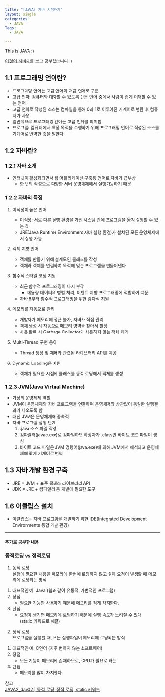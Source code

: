 ```yaml
---
title: "[JAVA] 자바 시작하기"
layout: single
categories:
  - JAVA
Tags:
  - JAVA

---
```

This is JAVA :)  

[이것이 자바다](https://www.aladin.co.kr/shop/wproduct.aspx?ItemId=50563128)를 보고 공부했습니다 :)

## 1.1 프로그래밍 언어란?
  * 프로그래밍 언어는 고급 언어와 저급 언어로 구분  
  * 고급 언어: 컴퓨터와 대화할 수 있도록 만든 언어 중에서 사람이 쉽게 이해할 수 있는 언어  
  * 고급 언어로 작성된 소스는 컴파일을 통해 0과 1로 이루어진 기계어로 변환 후 컴퓨터가 사용  
  * 일반적으로 프로그래밍 언어는 고급 언어를 의미함  
  * 프로그램: 컴퓨터에서 특정 목적을 수행하기 위해 프로그래밍 언어로 작성된 소스를 기계어로 번역한 것을 말한다  


## 1.2 자바란? 
### 1.2.1 자바 소개 
* 인터넷이 활성화되면서 웹 어플리케이션 구축용 언어로 자바가 급부상  
  * 한 번의 작성으로 다양한 서버 운영체제에서 실행가능하기 때문  

### 1.2.2 자바의 특징   
  1. 이식성이 높은 언어  
      * 이식성: 서로 다른 실행 환경을 가진 시스템 간에 프로그램을 옮겨 실행할 수 있는 것  
      * JRE(Java Runtime Environment 자바 실행 환경)가 설치된 모든 운영체제에서 실행 가능  
    
  2. 객체 지향 언어  
      * 객체를 만들기 위해 설계도인 클래스를 작성  
      * 객체와 객체를 연결하여 목적에 맞는 프로그램을 만들어낸다  
  3. 함수적 스타일 코딩 지원  
      * 최근 함수적 프로그래밍이 다시 부각  
        * 대용량 데이터의 병렬 처리, 이벤트 지향 프로그래밍에 적합하기 떄문  
      * 자바 8부터 함수적 프로그래밍을 위한 람다식 지원  
  4. 메모리를 자동으로 관리  
      * 개발자가 메모리에 접근 불가, 자바가 직접 관리  
      * 객체 생성 시 자동으로 메모리 영역을 찾아서 할당  
      * 사용 완료 시 Garbage Collector가 사용하지 않는 객체 제거  
  5. Multi-Thread 구현 용이  
      * Thread 생성 및 제어와 관련된 라이브러리 API를 제공  
  6. Dynamic Loading을 지원  
      * 객체가 필요한 시점에 클래스를 동적 로딩해서 객체를 생성  

### 1.2.3 JVM(Java Virtual Machine)  
* 가상의 운영체제 역할  
* JVM이 운영체제와 자바 프로그램을 연결하며 운영체제와 상관없이 동일한 실행결과가 나오도록 함  
* 대신 JVM은 운영체제에 종속적  
* 자바 프로그램 실행 단계  
  1. .java 소스 파일 작성  
  2. 컴파일러(javac.exe)로 컴파일하면 확장자가 .class인 바이트 코드 파일이 생성  
  3. 바이트 코드 파일은 JVM 명령어(java.exe)에 의해 JVM에서 해석되고 운영체제에 맞게 기계어로 번역  
   
   
   
## 1.3 자바 개발 환경 구축  
* JRE = JVM + 표준 클래스 라이브러리 API   
* JDK = JRE + 컴파일러 등 개발에 필요한 도구    

## 1.6 이클립스 설치  
* 이클립스는 자바 프로그램을 개발하기 위한 IDE(Integrated Development Environments 통합 개발 환경)



---
#### 추가로 공부한 내용  
### 동적로딩 vs 정적로딩  
1. 동적 로딩  
  실행에 필요한 내용을 메모리에 한번에 로딩하지 않고 실제 요청이 발생할 때 메모리에 로딩되는 방식  
  1) 대표적인 예: Java (웹과 같이 유동적, 가변적인 프로그램)  
  2) 장점   
      - 필요한 기능만 사용하기 떄문에 메모리를 적게 차지한다.  
  3) 단점  
      - 요청이 생기면 메모리에 로딩하기 때문에 실행 속도가 느려질 수 있다  
        (static 키워드로 해결)  

2. 정적 로딩  
  프로그램을 실행할 때, 모든 실행파일이 메모리에 로딩되는 방식 
  1) 대표적인 예: C언어 (자주 변하지 않는 소프트웨어)  
  2) 장점  
      - 모든 기능이 메모리에 존재하므로, CPU가 필요로 하는  
  3) 단점  
      - 메모리를 많이 차지한다. 


참고  
[JAVA2_day02 | 동적 로딩, 정적 로딩, static 키워드](https://ubange.tistory.com/223)  
